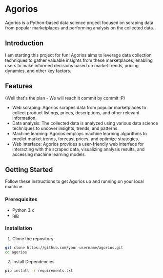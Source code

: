# Agorios

Agorios is a Python-based data science project focused on scraping data from popular marketplaces and performing analysis on the collected data.

## Introduction

I am starting this project for fun! Agorios aims to leverage data collection techniques to gather valuable insights from these marketplaces, enabling users to make informed decisions based on market trends, pricing dynamics, and other key factors.

## Features
(Well that's the plan - We will reach it commit by commit :P)
- Web scraping: Agorios scrapes data from popular marketplaces to collect product listings, prices, descriptions, and other relevant information.
- Data analysis: The collected data is analyzed using various data science techniques to uncover insights, trends, and patterns.
- Machine learning: Agorios employs machine learning algorithms to predict market trends, forecast prices, and optimize strategies.
- Web interface: Agorios provides a user-friendly web interface for interacting with the scraped data, visualizing analysis results, and accessing machine learning models.

## Getting Started

Follow these instructions to get Agorios up and running on your local machine.

### Prerequisites

- Python 3.x
- [pip](https://pip.pypa.io/en/stable/installation/)

### Installation

1. Clone the repository:

```bash
git clone https://github.com/your-username/agorios.git
cd agorios
```
2. Install Dependencies

```bash
pip install -r requirements.txt
```
